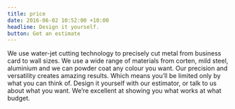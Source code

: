 ```yaml
---
title: price
date: 2016-06-02 10:52:00 +10:00
headline: Design it yourself.
button: Get an estimate
---
```


We use water-jet cutting technology to precisely cut metal from business card to wall sizes. We use a wide range of materials from corten, mild steel, aluminium and we can powder coat any colour you want. 
Our precision and versatility creates amazing results. Which means you’ll be limited only by what you can think of.
Design it yourself with our estimator, or talk to us about what you want. We’re excellent at showing you what works at what budget.